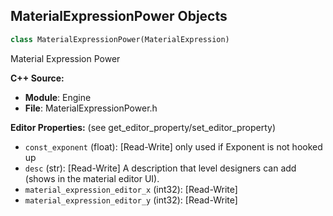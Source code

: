 ## MaterialExpressionPower Objects

```python
class MaterialExpressionPower(MaterialExpression)
```

Material Expression Power

**C++ Source:**

- **Module**: Engine
- **File**: MaterialExpressionPower.h

**Editor Properties:** (see get_editor_property/set_editor_property)

- ``const_exponent`` (float):  [Read-Write] only used if Exponent is not hooked up
- ``desc`` (str):  [Read-Write] A description that level designers can add (shows in the material editor UI).
- ``material_expression_editor_x`` (int32):  [Read-Write]
- ``material_expression_editor_y`` (int32):  [Read-Write]

<a id="unreal.MaterialExpressionPrecomputedAOMask"></a>